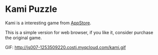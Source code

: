 # Kami Puzzle

Kami is a interesting game from [AppStore](https://itunes.apple.com/us/app/kami/id710724007).

This is a simple version for web browser, if you like it, consider purchase the original game.

GIF: http://js007-1253509220.costj.myqcloud.com/kami.gif
